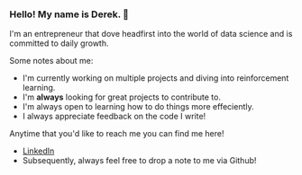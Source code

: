 ### Hello! My name is Derek. 👋

I'm an entrepreneur that dove headfirst into the world of data science and is committed to daily growth. 

Some notes about me:
- I'm currently working on multiple projects and diving into reinforcement learning.
- I'm **always** looking for great projects to contribute to.
- I'm always open to learning how to do things more effeciently.
- I always appreciate feedback on the code I write!

Anytime that you'd like to reach me you can find me here!
- [LinkedIn](https://www.linkedin.com/in/drymers7/)
- Subsequently, always feel free to drop a note to me via Github!
  
<!--
**DRymers7/DRymers7** is a ✨ _special_ ✨ repository because its `README.md` (this file) appears on your GitHub profile.

Here are some ideas to get you started:

- 🔭 I’m currently working on ...
- 🌱 I’m currently learning ...
- 👯 I’m looking to collaborate on ...
- 🤔 I’m looking for help with ...
- 💬 Ask me about ...
- 📫 How to reach me: ...
- 😄 Pronouns: ...
- ⚡ Fun fact: ...
-->

